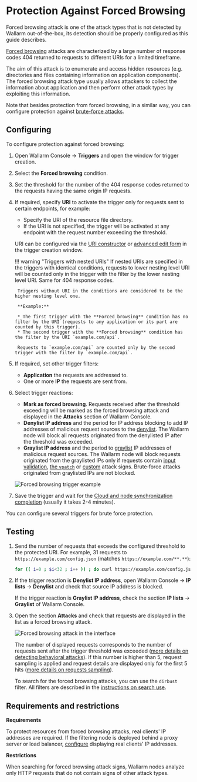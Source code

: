 # Protection Against Forced Browsing

Forced browsing attack is one of the attack types that is not detected by Wallarm out-of-the-box, its detection should be properly configured as this guide describes.

[Forced browsing](../../attacks-vulns-list.md#forced-browsing) attacks are characterized by a large number of response codes 404 returned to requests to different URIs for a limited timeframe. 
    
The aim of this attack is to enumerate and access hidden resources (e.g. directories and files containing information on application components). The forced browsing attack type usually allows attackers to collect the information about application and then perform other attack types by exploiting this information.

Note that besides protection from forced browsing, in a similar way, you can configure protection against [brute-force attacks](protecting-against-bruteforce.md).

## Configuring

To configure protection against forced browsing:

1. Open Wallarm Console → **Triggers** and open the window for trigger creation.
1. Select the **Forced browsing** condition.
1. Set the threshold for the number of the 404 response codes returned to the requests having the same origin IP requests.
1. If required, specify **URI** to activate the trigger only for requests sent to certain endpoints, for example:
    
    * Specify the URI of the resource file directory.
    * If the URI is not specified, the trigger will be activated at any endpoint with the request number exceeding the threshold.

    URI can be configured via the [URI constructor](../../user-guides/rules/add-rule.md#uri-constructor) or [advanced edit form](../../user-guides/rules/add-rule.md#advanced-edit-form) in the trigger creation window.

    !!! warning "Triggers with nested URIs"
        If nested URIs are specified in the triggers with identical conditions, requests to lower nesting level URI will be counted only in the trigger with the filter by the lower nesting level URI. Same for 404 response codes.

        Triggers without URI in the conditions are considered to be the higher nesting level one.

        **Example:**

        * The first trigger with the **Forced browsing** condition has no filter by the URI (requests to any application or its part are counted by this trigger).
        * The second trigger with the **Forced browsing** condition has the filter by the URI `example.com/api`.

        Requests to `example.com/api` are counted only by the second trigger with the filter by `example.com/api`.

1. If required, set other trigger filters:

    * **Application** the requests are addressed to.
    * One or more **IP** the requests are sent from.

1. Select trigger reactions:

    * **Mark as forced browsing**. Requests received after the threshold exceeding will be marked as the forced browsing attack and displayed in the **Attacks** section of Wallarm Console.
    * **Denylist IP address** and the period for IP address blocking to add IP addresses of malicious request sources to the [denylist](../../user-guides/ip-lists/overview.md). The Wallarm node will block all requests originated from the denylisted IP after the threshold was exceeded.
    * **Graylist IP address** and the period to [graylist](../../user-guides/ip-lists/overview.md) IP addresses of malicious request sources. The Wallarm node will block requests originated from the graylisted IPs only if requests contain [input validation](../../about-wallarm/protecting-against-attacks.md#input-validation-attacks), [the `vpatch`](../../user-guides/rules/vpatch-rule.md) or [custom](../../user-guides/rules/regex-rule.md) attack signs. Brute‑force attacks originated from graylisted IPs are not blocked.

    ![Forced browsing trigger example](../../images/user-guides/triggers/trigger-example5.png)

1. Save the trigger and wait for the [Cloud and node synchronization completion](../configure-cloud-node-synchronization-en.md) (usually it takes 2-4 minutes).

You can configure several triggers for brute force protection.

## Testing

1. Send the number of requests that exceeds the configured threshold to the protected URI. For example, 31 requests to `https://example.com/config.json` (matches `https://example.com/**.**`):

    ```bash
    for (( i=0 ; $i<32 ; i++ )) ; do curl https://example.com/config.json ; done
    ```
2. If the trigger reaction is **Denylist IP address**, open Wallarm Console → **IP lists** → **Denylist** and check that source IP address is blocked.

    If the trigger reaction is **Graylist IP address**, check the section **IP lists** → **Graylist** of Wallarm Console.
3. Open the section **Attacks** and check that requests are displayed in the list as a forced browsing attack.

    ![Forced browsing attack in the interface](../../images/user-guides/events/forced-browsing-attack.png)

    The number of displayed requests corresponds to the number of requests sent after the trigger threshold was exceeded ([more details on detecting behavioral attacks](../../about-wallarm/protecting-against-attacks.md#behavioral-attacks)). If this number is higher than 5, request sampling is applied and request details are displayed only for the first 5 hits ([more details on requests sampling](../../user-guides/events/analyze-attack.md#sampling-of-hits)).

    To search for the forced browsing attacks, you can use the `dirbust` filter. All filters are described in the [instructions on search use](../../user-guides/search-and-filters/use-search.md).

## Requirements and restrictions

**Requirements**

To protect resources from forced browsing attacks, real clients' IP addresses are required. If the filtering node is deployed behind a proxy server or load balancer, [configure](../using-proxy-or-balancer-en.md) displaying real clients' IP addresses.

**Restrictions**

When searching for forced browsing attack signs, Wallarm nodes analyze only HTTP requests that do not contain signs of other attack types.
